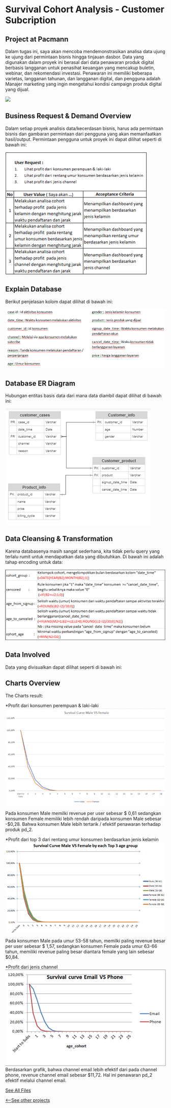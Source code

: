 # Survival Cohort Analysis - Customer Subcription

## Project at Pacmann
Dalam tugas ini, saya akan mencoba mendemonstrasikan analisa data ujung ke ujung dari permintaan bisnis hingga tinjauan dasbor. Data yang digunakan dalam proyek ini berasal dari data penawaran produk digital berbasis langganan untuk penasihat keuangan yang mencakup buletin, webinar, dan rekomendasi investasi. Penawaran ini memiliki beberapa varietas, langganan tahunan, dan langganan digital, dan pengguna adalah Manajer marketing yang ingin mengetahui kondisi campaign produk digital yang dijual.

![](https://www.kaggle.com/datasets/5181bcd48fba8c7499605c6bfe96a330eed508ecbdad865889871de8aa307c94)

## Business Request & Demand Overview
Dalam setiap proyek analisis data/kecerdasan bisnis, harus ada permintaan bisnis dan gambaran permintaan dari pengguna yang akan memanfaatkan hasil/output. Permintaan pengguna untuk proyek ini dapat dilihat seperti di bawah ini:

![](/images/bizreq.PNG )

## Explain Database
Berikut penjelasan kolom dapat dilihat di bawah ini:

![](/images/Explain.PNG)

## Database ER Diagram
Hubungan entitas basis data dari mana data diambil dapat dilihat di bawah ini:

![](/images/ERD.PNG)

## Data Cleansing & Transformation
Karena databasenya masih sangat sederhana, kita tidak perlu query yang terlalu rumit untuk mendapatkan data yang dibutuhkan. Di bawah ini adalah tahap encoding untuk data:

![](/images/penjelasan.PNG)

## Data Involved
Data yang divisualkan dapat dilihat seperti di bawah ini:


## Charts Overview
The Charts result:

*Profit dari konsumen perempuan & laki-laki
![](/images/p1.PNG)

Pada konsumen Male memilki revenue per user sebesar $ 0,61
sedangkan konsumen Female memiliki lebih rendah daripada konsumen Male sebesar -$0,28. Bahwa konsumen Male lebih tertarik / efektif penawaran terhadap produk pd_2.

*Profit dari top 3 dari rentang umur konsumen berdasarkan jenis kelamin
![](/images/p2.PNG)

Pada konsumen Male pada umur 53-58 tahun, memilki paling  revenue besar per user sebesar $ 1,57,
sedangkan konsumen Female pada umur 63-66 tahun, memiliki revenue paling besar diantara  female yang lain  sebesar $0,84.

*Profit dari jenis channel                                                                    
![](/images/p3.PNG)
Berdasarkan grafik, bahwa channel email lebih efektif dari pada channel phone, revenue channel email sebesar $11,72. Hal ini penawaran pd_2 efektif melalui channel email.

[See All Files](https://github.com/mzfuadi97/Cohort-Customer-Subscribtion)

[<--See other projects](https://mzfuadi97.github.io/#[object%20Object])
